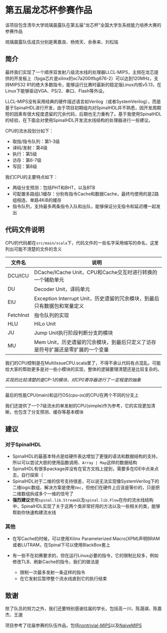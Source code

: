 # 第五届龙芯杯参赛作品

该项目包含清华大学琉璃晨露队在第五届“龙芯杯”全国大学生系统能力培养大赛的参赛作品

琉璃晨露队伍成员分别是黄嘉良、杨倚天、余泰来、刘松铭

## 简介

最终我们实现了一个顺序双发射八级流水线的处理器LLCL-MIPS，主频在龙芯提供的开发板上（fpga芯片是xilinx的xc7a200tfbg676-2）可以达到120MHz，支持MIPS32 R1的绝大多数指令，能够运行比赛时最新的稳定版Linux内核v5.13，在Linux下能够驱动VGA、PS/2、串口、Flash等外设。

LLCL-MIPS没有采用经典的硬件描述语言如Verilog（或者SystemVerilog），而是基于SpinalHDL进行开发，由于项目初期组内对SpinalHDL并不熟悉，因开发周期短的因素有很大程度遗留的冗余代码，后期也无力重构了。基于我使用SpinalHDL的经验，在下面会对使用SpinalHDL开发流水线结构的处理器进行一些建议。

CPU的流水段划分如下：

- 取指/指令队列：第1-3级
- 译码/发射：第4级
- 执行：第5级
- 访存：第6-7级
- 写回：第8级

我们CPU的主要特点如下：

- 两级分支预测：包括PHT和BHT，以及BTB
- 可配置多路组L1缓存：分别有指令Cache和数据Cache，最终均使用的是2路组相连、单路4KiB的缓存
- 指令队列，支持最多两条指令入队和出队，能够保证分支指令和延迟槽一起发出

## 代码文件说明

CPU的代码都在`src/main/scala`下，代码文件的一些名字采用缩写的命名，这里列出可能不清楚的文件的含义

| 文件名    | 说明                                                         |
| --------- | ------------------------------------------------------------ |
| DCU/ICU   | DCache/ICache Unit，CPU和Cache交互时进行转换的一个辅助单元   |
| DU        | Decoder Unit，译码单元                                       |
| EIU       | Exception Interrupt Unit，历史遗留的冗余模块，到最后只有数据包和常量定义 |
| FetchInst | 指令队列的实现                                               |
| HLU       | HiLo Unit                                                    |
| JU        | Jump Unit执行阶段判断分支的模块                              |
| MU        | Mem Unit，历史遗留的冗余模块，到最后只定义了访存是符号扩展还是零扩展的一个变量 |

我们的CPU控制是在MultiIssueCPU.scala里了，不得不承认代码有点混乱。可能给大家的帮助更多是对一些小模块的实现，整体的逻辑要理清楚还是比较复杂的。

*实现的比较清楚的是CP-1的模块，对CP0寄存器进行了一定程度的抽象*

---
最后的性能CPU(main)和运行OS(cpu-os)的CPU在两个不同的分支上

我们还提供了一个7级流水的单发射的CPU(simple)作为参考，它的实现更加清晰，也包含了分支预测、缓存等基本模块


## 建议

### 对于SpinalHDL

- SpinalHDL的最基本特点是给硬件表达增加了更强的语法和数据结构的支持，所以可以尝试大胆的使用函数调用、`Array | Map`这样的数据结构
- SpinalHDL有很多package并没有在官方文档上提到，需要多在IDE中点来点去，自行探索（
- SpinalHDL对于二维的信号支持很差，可以说无法实现像SystemVerilog下的二维logic数组，解决方案是使用`Vec`，但他们在硬件上应该是等价的，只是把二维数组拆成多个一维的信号了
- **强烈建议**使用`spinal.lib.Stream`以及`spinal.lib.Flow`在你的流水线结构中，SpinalHDL实现了关于这两个类非常好用的方法以及一些相关的类，能够帮助你快速构建流水线

### 其他

- 在写Cache的时候，可以使用Xilinx Parameterized Macro(XPM)声明BRAM或者LUTRAM，在Spinal下可以使用BlackBox套上

- 有一些不在初赛要求的，但在运行Linux必要的指令，它的限制比较多，例如修改TLB、刷新Cache的指令，我们的做法是
  - 限制一次最多发射一条这样的指令
  - 在它发射后暂停整个流水线直到它的执行结束

## 致谢

除了队员的努力之外，我们还要特别感谢往届的学长，包括高一川、陈晟祺、陈嘉杰、王邈

项目参考了往届参赛的队伍作品，包括[nontrivial-MIPS](https://github.com/trivialmips)以及[NaiveMIPS](https://github.com/z4yx/NaiveMIPS-HDL)


